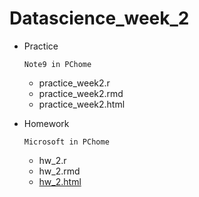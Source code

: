 # Datascience_week_2

- Practice

  ```Note9 in PChome```

  - practice_week2.r
  - practice_week2.rmd
  - practice_week2.html
 

- Homework
  
  ```Microsoft in PChome```
  
  - hw_2.r
  - hw_2.rmd
  - [hw_2.html](https://yitingpeng.github.io/datascience/week_2/hw_week2/hw_week2.html)
 
 

